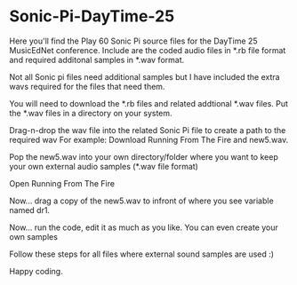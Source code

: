 # Sonic-Pi-DayTime-25
Here you'll find the Play 60 Sonic Pi source files for the DayTime 25 MusicEdNet conference.
Include are the coded audio files in *.rb file format and required additonal samples in *.wav format.

Not all Sonic pi files need additional samples but I have included the extra wavs required for the files that need them.

You will need to download the *.rb files and related addtional *.wav files.
Put the *.wav files in a directory on your system.

Drag-n-drop the wav file into the related Sonic Pi file to create a path to the required wav
For example: Download Running From The Fire and new5.wav.

Pop the new5.wav into your own directory/folder where you want to keep your own external audio samples (*.wav file format)

Open Running From The Fire

Now... drag a copy of the new5.wav to infront of where you see variable named dr1.

Now... run the code, edit it as much as you like. You can even create your own samples 

Follow these steps for all files where external sound samples are used :)

Happy coding.

